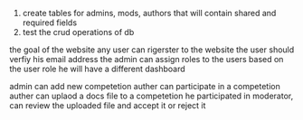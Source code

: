 1. create tables for admins, mods, authors that will contain shared and required fields
3. test the crud operations of db

the goal of the website
any user can rigerster to the website
the user should verfiy his email address
the admin can assign roles to the users
based on the user role he will have a different dashboard

admin can add new competetion
auther can participate in a competetion
auther can uplaod a docs file to a competetion he participated in 
moderator, can review the uploaded file and accept it or reject it
